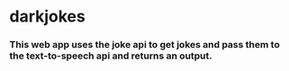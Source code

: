 # darkjokes 
### This web app uses the joke api to get jokes and pass them to the text-to-speech api and returns an output.
